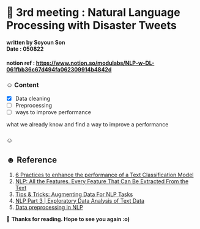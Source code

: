 # 🌋 3rd meeting : Natural Language Processing with Disaster Tweets 

**written by Soyoun Son**         
**Date : 050822**

#### notion ref : https://www.notion.so/modulabs/NLP-w-DL-061fbb36c67d494fa062309914b4842d

### ☺︎ Content
- [x] Data cleaning 
- [ ] Preprocessing
- [ ] ways to improve performance 

what we already know and find a way to improve a performance 

### ☺︎ 



## ☻ Reference
1. [6 Practices to enhance the performance of a Text Classification Model](https://www.analyticsvidhya.com/blog/2015/10/6-practices-enhance-performance-text-classification-model/)
2. [NLP: All the Features. Every Feature That Can Be Extracted From the Text](https://medium.com/swlh/nlp-all-them-features-every-feature-that-can-be-extracted-from-text-7032c0c87dee)
3. [Tips & Tricks: Augmenting Data For NLP Tasks](https://towardsdatascience.com/tips-tricks-augmenting-data-for-nlp-tasks-983e33ad55a7)
4. [NLP Part 3 | Exploratory Data Analysis of Text Data](https://towardsdatascience.com/nlp-part-3-exploratory-data-analysis-of-text-data-1caa8ab3f79d)
5. [Data preprocessing in NLP](https://towardsdatascience.com/data-preprocessing-in-nlp-c371d53ba3e0)


🌺 **Thanks for reading. Hope to see you again :o)**
